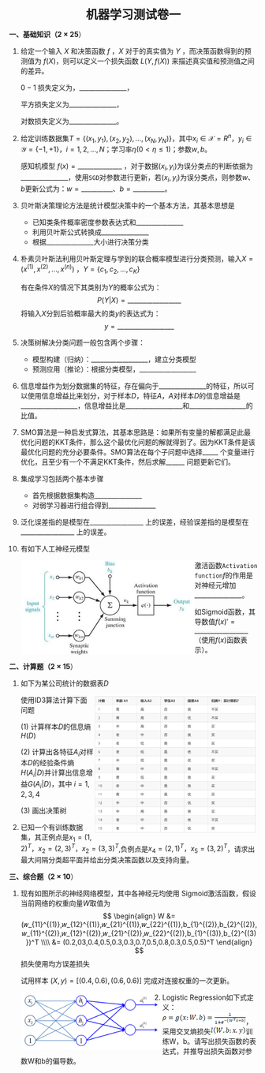 <div align="center" style="font-size: 24px; font-weight: bold">机器学习测试卷一</div>

**一、基础知识（$2 \times 25$**）

1. 给定一个输入 $X$ 和决策函数 $f$ ，$X$ 对于的真实值为 $Y$ ，而决策函数得到的预测值为 $f(X)$，则可以定义一个损失函数 $L(Y, f(X))$ 来描述真实值和预测值之间的差异。 

   $0-1$ 损失定义为，$\_\_\_\_\_\_\_\_\_\_\_\_\_\_\_$，

   平方损失定义为$\_\_\_\_\_\_\_\_\_\_\_\_\_\_\_$，

   对数损失定义为$\_\_\_\_\_\_\_\_\_\_\_\_\_\_\_$。

2. 给定训练数据集$T=\{(x_1,y_1),(x_2,y_2),\ldots,(x_N,y_N)\}$，其中$x_i \in \mathcal{X} = R^n$，$y_i \in \mathcal{Y} = \{-1, +1\}$，$i=1,2,\ldots,N$；学习率$\eta (0 < \eta \leqslant 1)$；参数$w, b$。

   感知机模型 $f(x)= \_\_\_\_\_\_\_\_\_\_\_\_\_\_$  ，对于数据$(x_i,y_i)$为误分类点的判断依据为$\_\_\_\_\_\_\_\_\_\_\_\_\_\_\_$，使用`SGD`对参数进行更新，若$(x_i,y_i)$为误分类点，则参数$w、b$更新公式为：$w = \_\_\_\_\_\_\_\_\_\_、b = \_\_\_\_\_\_\_\_\_\_$。

3. 贝叶斯决策理论方法是统计模型决策中的一个基本方法，其基本思想是

   - 已知类条件概率密度参数表达式和$\_\_\_\_\_\_\_\_\_\_\_\_\_\_\_$
   - 利用贝叶斯公式转换成$\_\_\_\_\_\_\_\_\_\_\_\_\_\_\_$
   - 根据$\_\_\_\_\_\_\_\_\_\_\_\_\_\_\_$大小进行决策分类

4. 朴素贝叶斯法利用贝叶斯定理与学到的联合概率模型进行分类预测，输入$X = (x^{(1)}, x^{(2)}, ..., x^{(n)})$ ，$Y = \{c_1, c_2, ..., c_K\}$

   有在条件$X$的情况下其类别为$Y$的概率公式为：
   $$
   P(Y|X) = \_\_\_\_\_\_\_\_\_\_\_\_\_\_\_\_\_
   $$
   将输入$X$分到后验概率最大的类$y$的表达式为：
   $$
   y = \_\_\_\_\_\_\_\_\_\_\_\_\_\_\_\_\_\_
   $$

5. 决策树解决分类问题一般包含两个步骤：

   - 模型构建（归纳）：$\_\_\_\_\_\_\_\_\_\_\_\_\_\_\_\_\_\_$，建立分类模型 
   - 预测应用（推论）：根据分类模型，$\_\_\_\_\_\_\_\_\_\_\_\_\_\_\_\_\_\_$

6. 信息增益作为划分数据集的特征，存在偏向于$\_\_\_\_\_\_\_\_\_\_\_\_\_\_\_$的特征，所以可以使用信息增益比来划分，对于样本$D$，特征$A$，$A$对样本$D$的信息增益是$\_\_\_\_\_\_\_\_\_\_\_\_\_\_\_\_\_\_$，信息增益比是$\_\_\_\_\_\_\_\_\_\_\_\_\_\_\_\_\_\_$和$\_\_\_\_\_\_\_\_\_\_\_\_\_\_\_\_\_\_$的比值。

7. SMO算法是一种启发式算法，其基本思路是：如果所有变量的解都满足此最优化问题的KKT条件，那么这个最优化问题的解就得到了。因为KKT条件是该最优化问题的充分必要条件。SMO算法在每个子问题中选择$\_\_\_\_\_$ 个变量进行优化，且至少有一个不满足KKT条件，然后求解$\_\_\_\_\_\_$ 问题更新它们。

8. 集成学习包括两个基本步骤 

   - 首先根据数据集构造$\_\_\_\_\_\_\_\_\_\_\_\_\_\_\_$
   - 对弱学习器进行组合得到$\_\_\_\_\_\_\_\_\_\_\_\_\_\_\_$

9. 泛化误差指的是模型在$\_\_\_\_\_\_\_\_\_\_\_\_\_\_\_\_\_$ 上的误差，经验误差指的是模型在$\_\_\_\_\_\_\_\_\_\_\_\_\_\_\_\_\_$ 上的误差。

10. 有如下人工神经元模型

    <img align='left' src="Image/d0c8a786c9177f3e9d0a227f9686cac09f3d565c.png" alt="img" style="zoom:67%;" />

    激活函数`Activation function`$f$的作用是对神经元增加 $\_\_\_\_\_\_\_\_\_\_\_\_\_\_\_$。

    如Sigmoid函数，其导数值$f(x)' = \_\_\_\_\_\_\_\_\_\_\_\_\_\_\_\_\_$ （使用$f(x)$函数表示）。

**二、计算题（$2 \times 15$**）

1. 如下为某公司统计的数据表$D$

   <img align='right' src="Image/image-20211011195119060.png" alt="image-20211011195119060" style="zoom:40%;" />使用ID3算法计算下面问题
   
   $(1)$ 计算样本$D$的信息熵$H(D)$
   
   $(2)$ 计算出各特征$A_i$对样本$D$的经验条件熵$H(A_i|D)$并计算出信息增益$G(A_i|D)$，其中 $i = 1,2,3,4$
   
   $(3)$ 画出决策树



















2. 已知一个有训练数据集，其正例点是$x_1=(1,2)^T，x_2=(2,3)^T，x_2=(3,3)^T$,负例点是$x_4=(2,1)^T，x_5=(3, 2)^T$，请求出最大间隔分类超平面并给出分类决策函数以及支持向量。

















**三、综合题（$2 \times 10$**）

1. 现有如图所示的神经网络模型，其中各神经元均使用 Sigmoid激活函数，假设当前网络的权重向量$W$取值为
   $$
   \begin{align}
   W &= (𝑤_{11}^{(1)},𝑤_{12}^{(1)},𝑤_{21}^{(1)},𝑤_{22}^{(1)},b_{1}^{(2)},b_{2}^{(2)},𝑤_{11}^{(2)},𝑤_{12}^{(2)},𝑤_{21}^{(2)},𝑤_{22}^{(2)},b_{1}^{(3)},b_{2}^{(3)})^T \\\\
   &= (0.2,03,0.4,0.5,0.3,0.3,0.7,0.5,0.8,0.3,0.5,0.5)^T
   \end{align}
   $$
   损失使用均方误差损失

   试用样本 $(X, y) = [(0.4,0.6), (0.6,0.6)]$ 完成对连接权重的一次更新。

   <img align='left' src="Image/image-20211011171004548.png" alt="image-20211011171004548" style="zoom:40%;" />















2.  Logistic Regression如下式定义：![img](Image/clip_image002.png)，采用交叉熵损失![img](Image/clip_image004.png)训练W，b。请写出损失函数的表达式，并推导出损失函数对参数W和b的偏导数。
